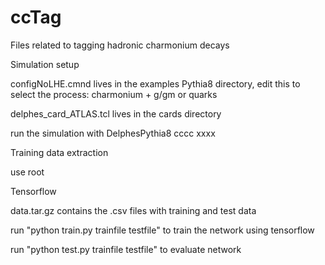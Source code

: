 # ccTag
Files related to tagging hadronic charmonium decays

Simulation setup

configNoLHE.cmnd lives in the examples Pythia8 directory, edit this to select the process: charmonium + g/gm or quarks

delphes_card_ATLAS.tcl lives in the cards directory

run the simulation with DelphesPythia8 cccc xxxx

Training data extraction

use root

Tensorflow

data.tar.gz contains the .csv files with training and test data

run "python train.py trainfile testfile" to train the network using tensorflow

run "python test.py trainfile testfile" to evaluate network
